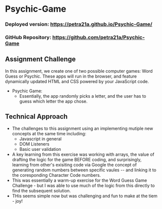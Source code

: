 # Psychic-Game
### Deployed version: https://petra21a.github.io/Psychic-Game/
### GitHub Repository: https://github.com/petra21a/Psychic-Game
## Assignment Challenge
In this assignment, we create one of two possible computer games: Word Guess or Psychic. These apps will run in the browser, and feature dynamically updated HTML and CSS powered by your JavaScript code.
- Psychic Game: 
  - Essentially, the app randomly picks a letter, and the user has to guess which letter the app chose.
## Technical Approach
- The challenges to this assignment using an implementing mutiple new concepts at the same time including:
  - Javascript in general
  - DOM Listeners
  - Basic user validation
- A key learning from this exercise was working with arrays, the value of drafting the logic for the game BEFORE coding, and surprisingly, learning from other's exisiting code via Google the concept of generating random numbers between specific vaules -- and linking it to the coresponding Character Code numbers.
- This was essentially a warm-up exercise for the Word Guess Game Challenge - but I was able to use much of the logic from this directly to find the subsequent solution. 
- THis seems simple now but was challenging and fun to make at the tiem - joy!

